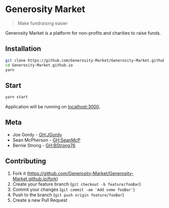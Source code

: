 # Generosity Market
> Make fundraising easier

Generosity Market is a platform for non-profits and charities to raise funds.

## Installation

```sh
git clone https://github.com/Generosity-Market/Generosity-Market.github.io.git
cd Generosity-Market.github.io
yarn
```

## Start
```sh
yarn start
```
Application will be running on [localhost:3000](http://localhost:3000).

## Meta
* Joe Gordy - [GH:JGordy](https://github.com/jgordy)
* Sean McPherson - [GH:SeanMcP](https://github.com/seanmcp)
* Bernie Strong - [GH:BStrong76](https://github.com/bstrong76)

## Contributing
1. Fork it (<https://github.com/Generosity-Market/Generosity-Market.github.io/fork>)
2. Create your feature branch (`git checkout -b feature/fooBar`)
3. Commit your changes (`git commit -am 'Add some fooBar'`)
4. Push to the branch (`git push origin feature/fooBar`)
5. Create a new Pull Request
